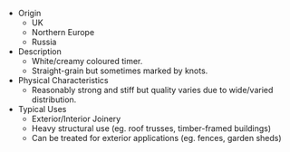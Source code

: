 - Origin
	- UK
	- Northern Europe
	- Russia
- Description 
	- White/creamy coloured timer.
	- Straight-grain but sometimes marked by knots.
- Physical Characteristics 
	- Reasonably strong and stiff but quality varies due to wide/varied distribution.
- Typical Uses 
	- Exterior/Interior Joinery
	- Heavy structural use (eg. roof trusses, timber-framed buildings)
	- Can be treated for exterior applications (eg. fences, garden sheds)